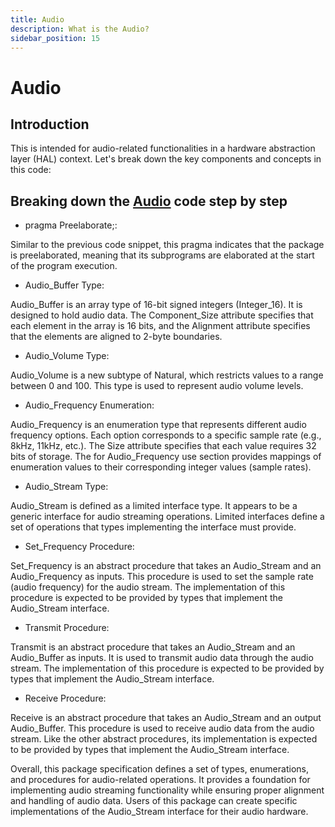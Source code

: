 ```yaml
---
title: Audio 
description: What is the Audio?
sidebar_position: 15
---
```


# Audio

## Introduction

This is intended for audio-related functionalities in a hardware abstraction layer (HAL) context. Let's break down the key components and concepts in this code:



## Breaking down the [Audio](https://github.com/AdaCore/Ada_Drivers_Library/blob/master/hal/src/hal-audio.ads) code step by step

- pragma Preelaborate;:

Similar to the previous code snippet, this pragma indicates that the package is preelaborated, meaning that its subprograms are elaborated at the start of the program execution.

- Audio_Buffer Type:

Audio_Buffer is an array type of 16-bit signed integers (Integer_16).
It is designed to hold audio data.
The Component_Size attribute specifies that each element in the array is 16 bits, and the Alignment attribute specifies that the elements are aligned to 2-byte boundaries.

- Audio_Volume Type:

Audio_Volume is a new subtype of Natural, which restricts values to a range between 0 and 100.
This type is used to represent audio volume levels.

- Audio_Frequency Enumeration:

Audio_Frequency is an enumeration type that represents different audio frequency options.
Each option corresponds to a specific sample rate (e.g., 8kHz, 11kHz, etc.).
The Size attribute specifies that each value requires 32 bits of storage.
The for Audio_Frequency use section provides mappings of enumeration values to their corresponding integer values (sample rates).

- Audio_Stream Type:

Audio_Stream is defined as a limited interface type. It appears to be a generic interface for audio streaming operations.
Limited interfaces define a set of operations that types implementing the interface must provide.


- Set_Frequency Procedure:

Set_Frequency is an abstract procedure that takes an Audio_Stream and an Audio_Frequency as inputs.
This procedure is used to set the sample rate (audio frequency) for the audio stream.
The implementation of this procedure is expected to be provided by types that implement the Audio_Stream interface.

- Transmit Procedure:

Transmit is an abstract procedure that takes an Audio_Stream and an Audio_Buffer as inputs.
It is used to transmit audio data through the audio stream.
The implementation of this procedure is expected to be provided by types that implement the Audio_Stream interface.

- Receive Procedure:

Receive is an abstract procedure that takes an Audio_Stream and an output Audio_Buffer.
This procedure is used to receive audio data from the audio stream.
Like the other abstract procedures, its implementation is expected to be provided by types that implement the Audio_Stream interface.

Overall, this package specification defines a set of types, enumerations, and procedures for audio-related operations. It provides a foundation for implementing audio streaming functionality while ensuring proper alignment and handling of audio data. Users of this package can create specific implementations of the Audio_Stream interface for their audio hardware.





